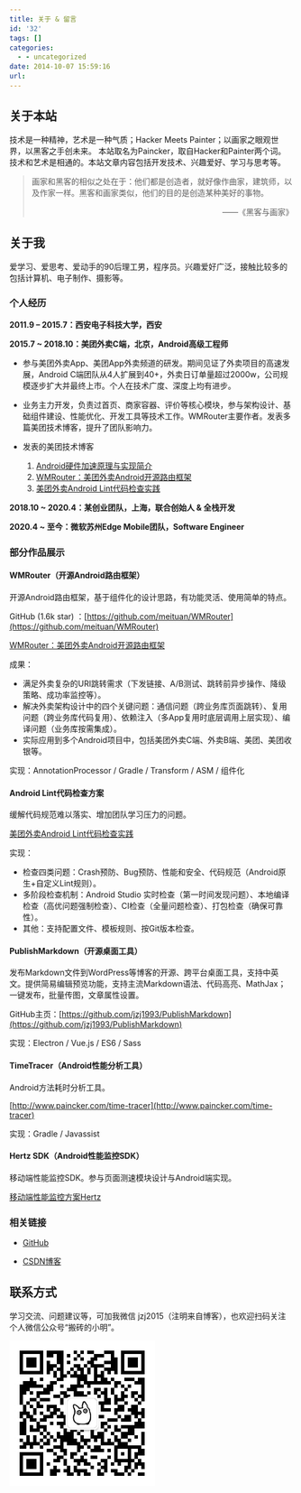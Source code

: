 ```yaml
---
title: 关于 & 留言
id: '32'
tags: []
categories:
  - - uncategorized
date: 2014-10-07 15:59:16
url:
---
```


## 关于本站

技术是一种精神，艺术是一种气质；Hacker Meets Painter；以画家之眼观世界，以黑客之手创未来。 本站取名为Paincker，取自Hacker和Painter两个词。技术和艺术是相通的。本站文章内容包括开发技术、兴趣爱好、学习与思考等。

> 画家和黑客的相似之处在于：他们都是创造者，就好像作曲家，建筑师，以及作家一样。黑客和画家类似，他们的目的是创造某种美好的事物。
>
> <div style="text-align: right">——《黑客与画家》</div>

## 关于我

爱学习、爱思考、爱动手的90后理工男，程序员。兴趣爱好广泛，接触比较多的包括计算机、电子制作、摄影等。

### 个人经历

**2011.9 – 2015.7：西安电子科技大学，西安**

**2015.7 ~ 2018.10：美团外卖C端，北京，Android高级工程师**

- 参与美团外卖App、美团App外卖频道的研发。期间见证了外卖项目的高速发展，Android C端团队从4人扩展到40+，外卖日订单量超过2000w，公司规模逐步扩大并最终上市。个人在技术广度、深度上均有进步。

- 业务主力开发，负责过首页、商家容器、评价等核心模块，参与架构设计、基础组件建设、性能优化、开发工具等技术工作。WMRouter主要作者。发表多篇美团技术博客，提升了团队影响力。

- 发表的美团技术博客
  1. [Android硬件加速原理与实现简介](https://tech.meituan.com/2017/01/19/hardware-accelerate.html)
  1. [WMRouter：美团外卖Android开源路由框架](https://tech.meituan.com/2018/08/23/meituan-waimai-android-open-source-routing-framework.html)
  1. [美团外卖Android Lint代码检查实践](https://tech.meituan.com/2018/04/13/waimai-android-lint.html)

**2018.10 ~ 2020.4：某创业团队，上海，联合创始人 & 全栈开发**

**2020.4 ~ 至今：微软苏州Edge Mobile团队，Software Engineer**

### 部分作品展示

#### WMRouter（开源Android路由框架）

开源Android路由框架，基于组件化的设计思路，有功能灵活、使用简单的特点。

GitHub (1.6k star) ：[https://github.com/meituan/WMRouter](https://github.com/meituan/WMRouter)

[WMRouter：美团外卖Android开源路由框架](https://tech.meituan.com/2018/08/23/meituan-waimai-android-open-source-routing-framework.html)

成果：

*   满足外卖复杂的URI跳转需求（下发链接、A/B测试、跳转前异步操作、降级策略、成功率监控等）。
*   解决外卖架构设计中的四个关键问题：通信问题（跨业务库页面跳转）、复用问题（跨业务库代码复用）、依赖注入（多App复用时底层调用上层实现）、编译问题（业务库按需集成）。
*   实际应用到多个Android项目中，包括美团外卖C端、外卖B端、美团、美团收银等。

实现：AnnotationProcessor / Gradle / Transform / ASM / 组件化

#### Android Lint代码检查方案

缓解代码规范难以落实、增加团队学习压力的问题。

[美团外卖Android Lint代码检查实践](https://tech.meituan.com/2018/04/13/waimai-android-lint.html)

实现：

*   检查四类问题：Crash预防、Bug预防、性能和安全、代码规范（Android原生+自定义Lint规则）。
*   多阶段检查机制：Android Studio 实时检查（第一时间发现问题）、本地编译检查（高优问题强制检查）、CI检查（全量问题检查）、打包检查（确保可靠性）。
*   其他：支持配置文件、模板规则、按Git版本检查。

#### PublishMarkdown（开源桌面工具）

发布Markdown文件到WordPress等博客的开源、跨平台桌面工具，支持中英文。提供简易编辑预览功能，支持主流Markdown语法、代码高亮、MathJax；一键发布，批量传图，文章属性设置。

GitHub主页：[https://github.com/jzj1993/PublishMarkdown](https://github.com/jzj1993/PublishMarkdown)

实现：Electron / Vue.js / ES6 / Sass

#### TimeTracer（Android性能分析工具）

Android方法耗时分析工具。

[http://www.paincker.com/time-tracer](http://www.paincker.com/time-tracer)

实现：Gradle / Javassist

#### Hertz SDK（Android性能监控SDK）

移动端性能监控SDK。参与页面测速模块设计与Android端实现。

[移动端性能监控方案Hertz](https://tech.meituan.com/2016/12/19/hertz.html)

### 相关链接

- [GitHub](https://github.com/jzj1993)

- [CSDN博客](http://blog.csdn.net/jzj1993)

## 联系方式

学习交流、问题建议等，可加我微信 jzj2015（注明来自博客），也欢迎扫码关注个人微信公众号“搬砖的小明”。

![](wechat-qrcode.jpg)
